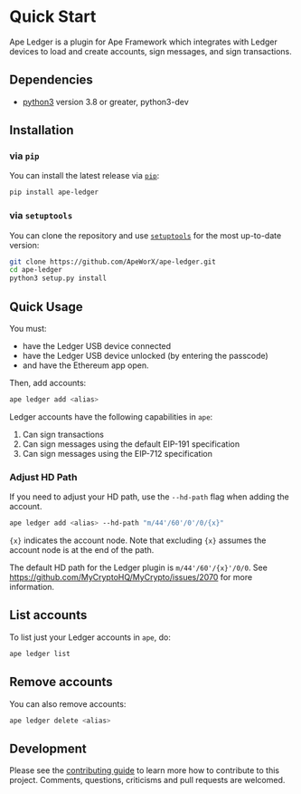 # Quick Start

Ape Ledger is a plugin for Ape Framework which integrates with Ledger devices
to load and create accounts, sign messages, and sign transactions.

## Dependencies

* [python3](https://www.python.org/downloads) version 3.8 or greater, python3-dev

## Installation

### via `pip`

You can install the latest release via [`pip`](https://pypi.org/project/pip/):

```bash
pip install ape-ledger
```

### via `setuptools`

You can clone the repository and use [`setuptools`](https://github.com/pypa/setuptools) for the most up-to-date version:

```bash
git clone https://github.com/ApeWorX/ape-ledger.git
cd ape-ledger
python3 setup.py install
```

## Quick Usage

You must:

* have the Ledger USB device connected
* have the Ledger USB device unlocked (by entering the passcode)
* and have the Ethereum app open.

Then, add accounts:

```bash
ape ledger add <alias>
```

Ledger accounts have the following capabilities in `ape`:

1. Can sign transactions
2. Can sign messages using the default EIP-191 specification
3. Can sign messages using the EIP-712 specification

### Adjust HD Path

If you need to adjust your HD path, use the `--hd-path` flag when adding the account.

```bash
ape ledger add <alias> --hd-path "m/44'/60'/0'/0/{x}"
```

`{x}` indicates the account node. Note that excluding `{x}` assumes the account node is at the end
of the path.

The default HD path for the Ledger plugin is `m/44'/60'/{x}'/0/0`.
See https://github.com/MyCryptoHQ/MyCrypto/issues/2070 for more information.

## List accounts

To list just your Ledger accounts in `ape`, do:

```bash
ape ledger list
```

## Remove accounts

You can also remove accounts:

```bash
ape ledger delete <alias>
```

## Development

Please see the [contributing guide](CONTRIBUTING.md) to learn more how to contribute to this project.
Comments, questions, criticisms and pull requests are welcomed.
